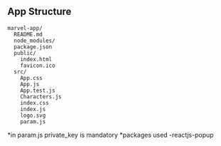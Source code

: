 ## App Structure

```
marvel-app/
  README.md
  node_modules/
  package.json
  public/
    index.html
    favicon.ico
  src/
    App.css
    App.js
    App.test.js
	Characters.js
    index.css
    index.js
    logo.svg
	param.js
```

*in param.js private_key is mandatory
*packages used
	-reactjs-popup